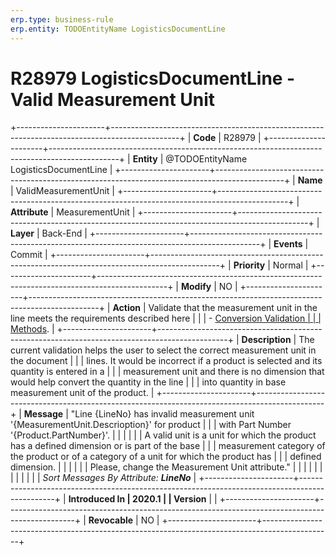 ```yaml
---
erp.type: business-rule
erp.entity: TODOEntityName LogisticsDocumentLine
---
```


# R28979 LogisticsDocumentLine - Valid Measurement Unit
+----------------------+-----------------------------------------------------------------------------------------------+
| **Code**             | R28979                                                                                        |
+----------------------+-----------------------------------------------------------------------------------------------+
| **Entity**           | @TODOEntityName LogisticsDocumentLine                                                                         |
+----------------------+-----------------------------------------------------------------------------------------------+
| **Name**             | ValidMeasurementUnit                                                                          |
+----------------------+-----------------------------------------------------------------------------------------------+
| **Attribute**        | MeasurementUnit                                                                               |
+----------------------+-----------------------------------------------------------------------------------------------+
| **Layer**            | Back-End                                                                                      |
+----------------------+-----------------------------------------------------------------------------------------------+
| **Events**           | Commit                                                                                        |
+----------------------+-----------------------------------------------------------------------------------------------+
| **Priority**         | Normal                                                                                        |
+----------------------+-----------------------------------------------------------------------------------------------+
| **Modify**           | NO                                                                                            |
+----------------------+-----------------------------------------------------------------------------------------------+
| **Action**           | Validate that the measurement unit in the line meets the requirements described here          |
|                      | - [Conversion Validation                                                                      |
|                      | Methods](https://confluence.erp.net/display/techdoc/Conversion+Validation+Methods).           |
+----------------------+-----------------------------------------------------------------------------------------------+
| **Description**      | The current validation helps the user to select the correct measurement unit in the document  |
|                      | lines. It would be incorrect if a product is selected and its quantity is entered in a        |
|                      | measurement unit and there is no dimension that would help convert the quantity in the line   |
|                      | into quantity in base measurement unit of the product.                                        |
+----------------------+-----------------------------------------------------------------------------------------------+
| **Message**          | \"Line {LineNo} has invalid measurement unit \'{MeasurementUnit.Descrioption}\' for product   |
|                      | with Part Number \'{Product.PartNumber}\'.                                                    |
|                      |                                                                                               |
|                      | A valid unit is a unit for which the product has a defined dimension or is part of the base   |
|                      | measurement category of the product or of a category of a unit for which the product has      |
|                      | defined dimension.                                                                            |
|                      |                                                                                               |
|                      | Please, change the Measurement Unit attribute.\"                                              |
|                      |                                                                                               |
|                      |                                                                                               |
|                      |                                                                                               |
|                      | *Sort Messages By Attribute: **LineNo***                                                      |
+----------------------+-----------------------------------------------------------------------------------------------+
| **Introduced In      | 2020.1                                                                                        |
| Version**            |                                                                                               |
+----------------------+-----------------------------------------------------------------------------------------------+
| **Revocable**        | NO                                                                                            |
+----------------------+-----------------------------------------------------------------------------------------------+

  

  

  
